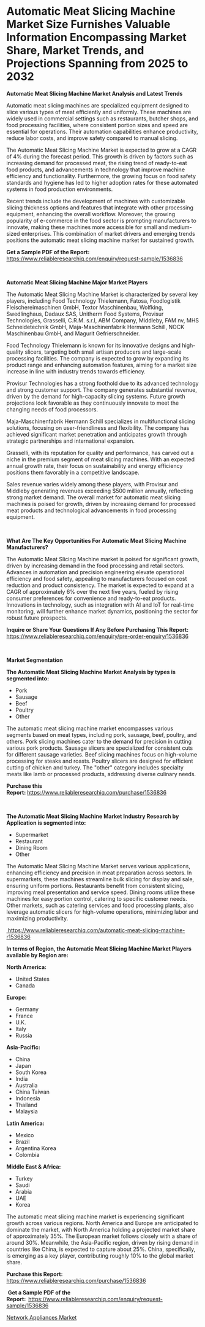 <p><h1>Automatic Meat Slicing Machine Market Size Furnishes Valuable Information Encompassing Market Share, Market Trends, and Projections Spanning from 2025 to 2032</h1></p><p><strong>Automatic Meat Slicing Machine Market Analysis and Latest Trends</strong></p>
<p><p>Automatic meat slicing machines are specialized equipment designed to slice various types of meat efficiently and uniformly. These machines are widely used in commercial settings such as restaurants, butcher shops, and food processing facilities, where consistent portion sizes and speed are essential for operations. Their automation capabilities enhance productivity, reduce labor costs, and improve safety compared to manual slicing.</p><p>The Automatic Meat Slicing Machine Market is expected to grow at a CAGR of 4% during the forecast period. This growth is driven by factors such as increasing demand for processed meat, the rising trend of ready-to-eat food products, and advancements in technology that improve machine efficiency and functionality. Furthermore, the growing focus on food safety standards and hygiene has led to higher adoption rates for these automated systems in food production environments.</p><p>Recent trends include the development of machines with customizable slicing thickness options and features that integrate with other processing equipment, enhancing the overall workflow. Moreover, the growing popularity of e-commerce in the food sector is prompting manufacturers to innovate, making these machines more accessible for small and medium-sized enterprises. This combination of market drivers and emerging trends positions the automatic meat slicing machine market for sustained growth.</p></p>
<p><strong>Get a Sample PDF of the Report:&nbsp;</strong> <a href="https://www.reliableresearchiq.com/enquiry/request-sample/1536836?utm_campaign=2515&utm_medium=2&utm_source=Github&utm_content=ia&utm_term=22022025&utm_id=automatic-meat-slicing-machine">https://www.reliableresearchiq.com/enquiry/request-sample/1536836</a></p>
<p>&nbsp;</p>
<p><strong>Automatic Meat Slicing Machine Major Market Players</strong></p>
<p><p>The Automatic Meat Slicing Machine Market is characterized by several key players, including Food Technology Thielemann, Fatosa, Foodlogistik Fleischereimaschinen GmbH, Textor Maschinenbau, Wolfking, Swedlinghaus, Dadaux SAS, Unitherm Food Systems, Provisur Technologies, Grasselli, C.R.M. s.r.l, ABM Company, Middleby, FAM nv, MHS Schneidetechnik GmbH, Maja-Maschinenfabrik Hermann Schill, NOCK Maschinenbau GmbH, and Magurit Gefrierschneider. </p><p>Food Technology Thielemann is known for its innovative designs and high-quality slicers, targeting both small artisan producers and large-scale processing facilities. The company is expected to grow by expanding its product range and enhancing automation features, aiming for a market size increase in line with industry trends towards efficiency.</p><p>Provisur Technologies has a strong foothold due to its advanced technology and strong customer support. The company generates substantial revenue, driven by the demand for high-capacity slicing systems. Future growth projections look favorable as they continuously innovate to meet the changing needs of food processors.</p><p>Maja-Maschinenfabrik Hermann Schill specializes in multifunctional slicing solutions, focusing on user-friendliness and flexibility. The company has achieved significant market penetration and anticipates growth through strategic partnerships and international expansion.</p><p>Grasselli, with its reputation for quality and performance, has carved out a niche in the premium segment of meat slicing machines. With an expected annual growth rate, their focus on sustainability and energy efficiency positions them favorably in a competitive landscape.</p><p>Sales revenue varies widely among these players, with Provisur and Middleby generating revenues exceeding $500 million annually, reflecting strong market demand. The overall market for automatic meat slicing machines is poised for growth, driven by increasing demand for processed meat products and technological advancements in food processing equipment.</p></p>
<p>&nbsp;</p>
<p><strong>What Are The Key Opportunities For Automatic Meat Slicing Machine Manufacturers?</strong></p>
<p><p>The Automatic Meat Slicing Machine market is poised for significant growth, driven by increasing demand in the food processing and retail sectors. Advances in automation and precision engineering elevate operational efficiency and food safety, appealing to manufacturers focused on cost reduction and product consistency. The market is expected to expand at a CAGR of approximately 6% over the next five years, fueled by rising consumer preferences for convenience and ready-to-eat products. Innovations in technology, such as integration with AI and IoT for real-time monitoring, will further enhance market dynamics, positioning the sector for robust future prospects.</p></p>
<p><strong>Inquire or Share Your Questions If Any Before Purchasing This Report:</strong> <a href="https://www.reliableresearchiq.com/enquiry/pre-order-enquiry/1536836?utm_campaign=2515&utm_medium=2&utm_source=Github&utm_content=ia&utm_term=22022025&utm_id=automatic-meat-slicing-machine">https://www.reliableresearchiq.com/enquiry/pre-order-enquiry/1536836</a></p>
<p>&nbsp;</p>
<p><strong>Market Segmentation</strong></p>
<p><strong>The Automatic Meat Slicing Machine Market Analysis by types is segmented into:</strong></p>
<p><ul><li>Pork</li><li>Sausage</li><li>Beef</li><li>Poultry</li><li>Other</li></ul></p>
<p><p>The automatic meat slicing machine market encompasses various segments based on meat types, including pork, sausage, beef, poultry, and others. Pork slicing machines cater to the demand for precision in cutting various pork products. Sausage slicers are specialized for consistent cuts for different sausage varieties. Beef slicing machines focus on high-volume processing for steaks and roasts. Poultry slicers are designed for efficient cutting of chicken and turkey. The "other" category includes specialty meats like lamb or processed products, addressing diverse culinary needs.</p></p>
<p><strong>Purchase this Report:&nbsp;</strong><a href="https://www.reliableresearchiq.com/purchase/1536836?utm_campaign=2515&utm_medium=2&utm_source=Github&utm_content=ia&utm_term=22022025&utm_id=automatic-meat-slicing-machine">https://www.reliableresearchiq.com/purchase/1536836</a></p>
<p>&nbsp;</p>
<p><strong>The Automatic Meat Slicing Machine Market Industry Research by Application is segmented into:</strong></p>
<p><ul><li>Supermarket</li><li>Restaurant</li><li>Dining Room</li><li>Other</li></ul></p>
<p><p>The Automatic Meat Slicing Machine Market serves various applications, enhancing efficiency and precision in meat preparation across sectors. In supermarkets, these machines streamline bulk slicing for display and sale, ensuring uniform portions. Restaurants benefit from consistent slicing, improving meal presentation and service speed. Dining rooms utilize these machines for easy portion control, catering to specific customer needs. Other markets, such as catering services and food processing plants, also leverage automatic slicers for high-volume operations, minimizing labor and maximizing productivity.</p></p>
<p><a href="https://www.reliableresearchiq.com/automatic-meat-slicing-machine-r1536836?utm_campaign=2515&utm_medium=2&utm_source=Github&utm_content=ia&utm_term=22022025&utm_id=automatic-meat-slicing-machine">&nbsp;https://www.reliableresearchiq.com/automatic-meat-slicing-machine-r1536836</a></p>
<p><strong>In terms of Region, the Automatic Meat Slicing Machine Market Players available by Region are:</strong></p>
<p>
    <p> <strong> North America: </strong>
        <ul>
            <li>United States</li>
            <li>Canada</li>
        </ul>
        </p> 
    <p> <strong> Europe: </strong>
        <ul>
            <li>Germany</li>
            <li>France</li>
            <li>U.K.</li>
            <li>Italy</li>
            <li>Russia</li>
        </ul>
        </p> 
    <p> <strong> Asia-Pacific: </strong>
        <ul>
            <li>China</li>
            <li>Japan</li>
            <li>South Korea</li>
            <li>India</li>
            <li>Australia</li>
            <li>China Taiwan</li>
            <li>Indonesia</li>
            <li>Thailand</li>
            <li>Malaysia</li>
        </ul>
        </p> 
    <p> <strong> Latin America: </strong>
        <ul>
            <li>Mexico</li>
            <li>Brazil</li>
            <li>Argentina Korea</li>
            <li>Colombia</li>
        </ul>
        </p> 
    <p> <strong> Middle East & Africa: </strong>
        <ul>
            <li>Turkey</li>
            <li>Saudi</li>
            <li>Arabia</li>
            <li>UAE</li>
            <li>Korea</li>
        </ul>
    </p>
    </p>
<p><p>The automatic meat slicing machine market is experiencing significant growth across various regions. North America and Europe are anticipated to dominate the market, with North America holding a projected market share of approximately 35%. The European market follows closely with a share of around 30%. Meanwhile, the Asia-Pacific region, driven by rising demand in countries like China, is expected to capture about 25%. China, specifically, is emerging as a key player, contributing roughly 10% to the global market share.</p></p>
<p><strong>Purchase this Report: </strong><a href="https://www.reliableresearchiq.com/purchase/1536836?utm_campaign=2515&utm_medium=2&utm_source=Github&utm_content=ia&utm_term=22022025&utm_id=automatic-meat-slicing-machine">https://www.reliableresearchiq.com/purchase/1536836</a></p>
<p>&nbsp;<strong>Get a Sample PDF of the Report:&nbsp;&nbsp;</strong><a href="https://www.reliableresearchiq.com/enquiry/request-sample/1536836?utm_campaign=2515&utm_medium=2&utm_source=Github&utm_content=ia&utm_term=22022025&utm_id=automatic-meat-slicing-machine">https://www.reliableresearchiq.com/enquiry/request-sample/1536836</a></p>
<p><strong></strong></p>
<p><p><a href="https://github.com/waverlyam689/Market-Research-Report-List-1/blob/main/network-appliances-market.md?utm_campaign=2515&utm_medium=2&utm_source=Github&utm_content=ia&utm_term=22022025&utm_id=automatic-meat-slicing-machine">Network Appliances Market</a></p></p>